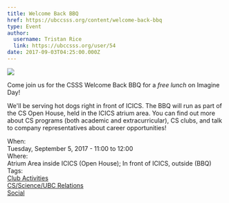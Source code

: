 ```yaml
---
title: Welcome Back BBQ 
href: https://ubccsss.org/content/welcome-back-bbq
type: Event
author:
  username: Tristan Rice
  link: https://ubccsss.org/user/54
date: 2017-09-03T04:25:00.000Z
---
```


<div class="field field-name-body field-type-text-with-summary field-label-hidden"><div class="field-items"><div class="field-item even"><p><img src="https://ubccsss.org/files/flamingburger.jpg" style="max-width: 100%"></p>

<p>Come join us for the CSSS Welcome Back BBQ for a <em>free lunch</em> on Imagine Day!</p>

<p>We&apos;ll be serving hot dogs right in front of ICICS. The BBQ will run as part of the CS Open House, held in the ICICS atrium area. You can find out more about CS programs (both academic and extracurricular), CS clubs, and talk to company representatives about career opportunities!</p>
</div></div></div><div class="field field-name-field-dates field-type-datetime field-label-above"><div class="field-label">When:&#xA0;</div><div class="field-items"><div class="field-item even"><span class="date-display-single">Tuesday, September 5, 2017 - <span class="date-display-range"><span class="date-display-start">11:00</span> to <span class="date-display-end">12:00</span></span></span></div></div></div><div class="field field-name-field-location field-type-text field-label-above"><div class="field-label">Where:&#xA0;</div><div class="field-items"><div class="field-item even">Atrium Area inside ICICS (Open House); In front of ICICS, outside (BBQ)</div></div></div>    <footer>
    <div class="field field-name-field-tags field-type-taxonomy-term-reference field-label-above"><div class="field-label">Tags:&#xA0;</div><div class="field-items"><div class="field-item even"><a href="/club">Club Activities</a></div><div class="field-item odd"><a href="/taxonomy/term/1">CS/Science/UBC Relations</a></div><div class="field-item even"><a href="/social">Social</a></div></div></div>      </footer>
